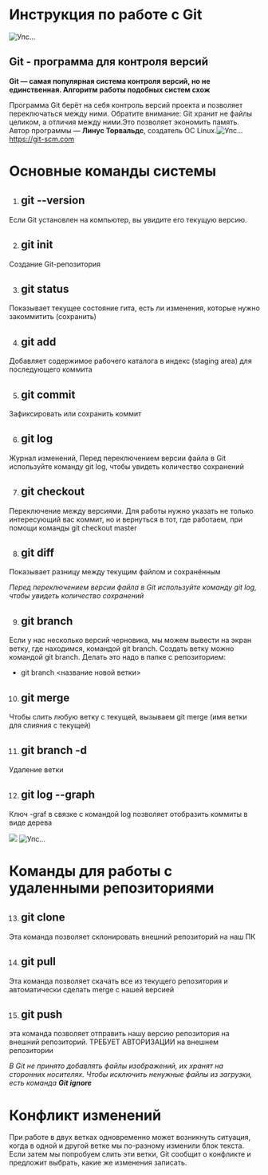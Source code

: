 # Инструкция по работе с Git #
![Упс...](git1.png)
## Git - программа для контроля версий ## 
__Git — самая популярная система контроля
версий, но не единственная. Алгоритм
работы подобных систем схож__ 

Программа Git берёт на себя контроль версий
проекта и позволяет переключаться между
ними. Обратите внимание: Git хранит не файлы
целиком, а отличия между ними.Это позволяет
экономить память. Автор программы — **Линус
Торвальдс**, создатель ОС Linux.![Упс...](linus.webp) https://git-scm.com

# Основные команды системы #
1. ## git --version ## 
Если Git установлен на компьютер, вы увидите его текущую версию.

2. ## git init ##
Создание Git-репозитория 

3.  ## git status ## 
Показывает текущее состояние гита, есть 
ли изменения, которые нужно закоммитить
(сохранить) 

4. ## git add ## 
Добавляет содержимое рабочего каталога 
в индекс (staging area) для последующего коммита 

5. ## git commit ## 
Зафиксировать или сохранить коммит 

6.  ## git log ## 
Журнал изменений, Перед переключением версии файла в Git
используйте команду git log, чтобы увидеть
количество сохранений 

7.  ## git checkout ## 
Переключение между версиями.
Для работы нужно указать не только
интересующий вас коммит, но и вернуться 
в тот, где работаем, при помощи команды 
git checkout master

8. ## git diff ## 
 Показывает разницу между текущим файлом и сохранённым 
 
 *Перед переключением версии файла в Git
используйте команду git log, чтобы увидеть
количество сохранений*

9. ## git branch ##
Если у нас несколько версий черновика, мы
можем вывести на экран ветку, где находимся,
командой git branch.
Создать ветку можно командой git branch.
Делать это надо в папке с репозиторием: 
* git branch <название новой ветки>

10. ## git merge ##
Чтобы слить любую ветку с текущей, вызываем
git merge (имя ветки для слияния с текущей) 

11. ## git branch -d ## 
Удаление ветки 

12. ## git log --graph ## 
Ключ -graf в связке с командой log позволяет отобразить коммиты в виде дерева 

![](git2.png)
![Упс...](github.jpg)
# Команды для работы с удаленными репозиториями #
13. ## git clone ##
 Эта команда позволяет склонировать внешний репозиторий на наш ПК

 14. ## git pull ## 
 Эта команда позволяет скачать все из текущего репозитория и автоматически
сделать merge с нашей версией

15. ## git push ## 
эта команда позволяет отправить нашу версию репозитория на внешний
репозиторий. ТРЕБУЕТ АВТОРИЗАЦИИ на внешнем репозитории 

_В Git не принято добавлять файлы
изображений, их хранят на сторонних
носителях. Чтобы исключить ненужные файлы
из загрузки, есть команда **Git ignore**_
# Конфликт изменений #
При работе в двух ветках одновременно может
возникнуть ситуация, когда в одной и другой
ветке мы по-разному изменили блок текста.
Если затем мы попробуем слить эти ветки, Git
сообщит о конфликте и предложит выбрать,
какие же изменения записать. 